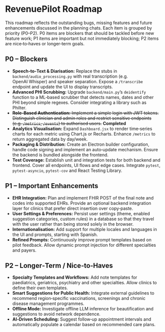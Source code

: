 # RevenuePilot Roadmap

This roadmap reflects the outstanding bugs, missing features and future enhancements discussed in the planning chats.  Each item is grouped by priority (P0–P2).  P0 items are blockers that should be tackled before new feature work; P1 items are important but not immediately blocking; P2 items are nice‑to‑haves or longer‑term goals.

## P0 – Blockers

- **Speech‑to‑Text & Diarisation:** Replace the stubs in `backend/audio_processing.py` with real transcription (e.g. OpenAI Whisper) and speaker separation.  Expose a `/transcribe` endpoint and update the UI to display transcripts.
- **Advanced PHI Scrubbing:** Upgrade `backend/main.py`’s `deidentify` function to a ML‑based scrubber that detects names, dates and other PHI beyond simple regexes.  Consider integrating a library such as Philter.
- ~~**Role‑Based Authentication:** Implement a simple login with JWT tokens.  Distinguish clinician and admin roles and restrict sensitive endpoints (e.g. `/metrics`, `/events`) to authorised users.~~ **Completed**
- **Analytics Visualisation:** Expand `Dashboard.jsx` to render time‑series charts for each metric using Chart.js or Recharts.  Enhance `/metrics` to return aggregated data by day/week.
- **Packaging & Distribution:** Create an Electron builder configuration, handle code signing and implement an auto‑update mechanism.  Ensure the backend is bundled alongside the frontend.
- **Test Coverage:** Establish unit and integration tests for both backend and frontend.  Cover all endpoints, UI flows and edge cases.  Integrate `pytest`, `pytest‑asyncio`, `pytest‑cov` and React Testing Library.

## P1 – Important Enhancements

- **EHR Integration:** Plan and implement FHIR POST of the final note and codes into supported EHRs.  Provide an optional backend integration layer for clinics that prefer direct insertion over copy‑paste.
- **User Settings & Preferences:** Persist user settings (theme, enabled suggestion categories, custom rules) in a database so that they travel with the user rather than being stored solely in the browser.
- **Internationalisation:** Add support for multiple locales and languages in the UI and prompts, starting with Spanish.
- **Refined Prompts:** Continuously improve prompt templates based on pilot feedback.  Allow dynamic prompt injection for different specialties and payers.

## P2 – Longer‑Term / Nice‑to‑Haves

- **Specialty Templates and Workflows:** Add note templates for paediatrics, geriatrics, psychiatry and other specialties.  Allow clinics to define their own templates.
- **Smart Suggestions for Public Health:** Integrate external guidelines to recommend region‑specific vaccinations, screenings and chronic disease management programmes.
- **Offline Mode:** Investigate offline LLM inference for beautification and suggestions to avoid network dependence.
- **AI‑Driven Scheduling:** Suggest follow‑up appointment intervals and automatically populate a calendar based on recommended care plans.
